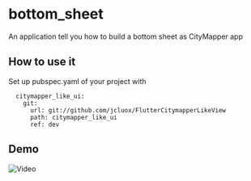 # bottom_sheet

An application tell you how to build a bottom sheet as CityMapper app

## How to use it 

Set up pubspec.yaml of your project with 
```
  citymapper_like_ui:
    git:
      url: git://github.com/jcluox/FlutterCitymapperLikeView
      path: citymapper_like_ui
      ref: dev
```

## Demo

![Video](https://github.com/jcluox/demo.gif)